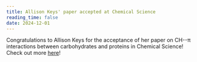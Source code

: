 ```yaml
---
title: Allison Keys' paper accepted at Chemical Science
reading_time: false
date: 2024-12-01
---
```

Congratulations to Allison Keys for the acceptance of her paper on CH--π interactions between carbohydrates and proteins in Chemical Science! Check out more [here](/publication/keys-energetic-2024/)!

<!--more-->
